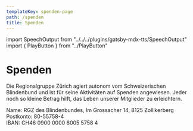 ```yaml
---
templateKey: spenden-page
path: /spenden
title: Spenden
---
```

import SpeechOutput from "../../../plugins/gatsby-mdx-tts/SpeechOutput"
import { PlayButton } from "../PlayButton"

<SpeechOutput id="spenden" customPlayButton={PlayButton}>

# Spenden

Die Regionalgruppe Zürich agiert autonom vom Schweizerischen Blindenbund und ist für seine Aktivitäten auf Spenden angewiesen. Jeder noch so kleine Betrag hilft, das Leben unserer Mitglieder zu erleichtern.

Name: RGZ des Blindenbundes, Im Grossacher 14, 8125 Zollikerberg  
Postkonto: 80-55758-4  
IBAN: CH46 0900 0000 8005 5758 4

</SpeechOutput>